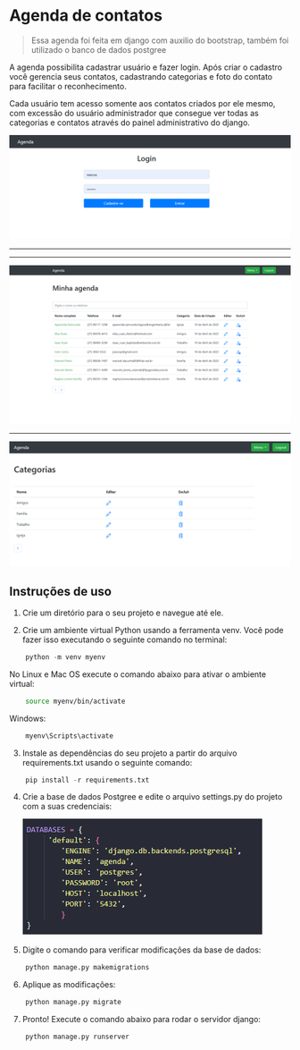 # Agenda de contatos

> Essa agenda foi feita em django com auxilio do bootstrap, também foi utilizado o banco de dados postgree

A agenda possibilita cadastrar usuário e fazer login. Após criar o cadastro você gerencia seus contatos, cadastrando categorias e foto do contato para facilitar o reconhecimento.

Cada usuário tem acesso somente aos contatos criados por ele mesmo, com excessão do usuário administrador que consegue ver todas as categorias e contatos através do painel administrativo do django.


![ ](tela_login.png)

-----

<!-- ![ ](tela_cadastro.png) -->

-----

![ ](tela_principal.png)

-----

![ ](tela_categorias.png)

## Instruções de uso
1) Crie um diretório para o seu projeto e navegue até ele.

2) Crie um ambiente virtual Python usando a ferramenta venv. Você pode fazer isso executando o seguinte comando no terminal:

```python
    python -m venv myenv
```

No Linux e Mac OS execute o comando abaixo para ativar o ambiente virtual:

```sh
    source myenv/bin/activate
```

Windows:

```sh
    myenv\Scripts\activate
```

3) Instale as dependências do seu projeto a partir do arquivo requirements.txt usando o seguinte comando:

```python
    pip install -r requirements.txt
```

4) Crie a base de dados Postgree e edite o arquivo settings.py do projeto com a suas credenciais:

   ![ ](database.png)


5) Digite o comando para verificar modificações da base de dados:

```python
    python manage.py makemigrations
```
6) Aplique as modificações:

```python
    python manage.py migrate
```

7) Pronto! Execute o comando abaixo para rodar o servidor django:

```python
    python manage.py runserver
```
